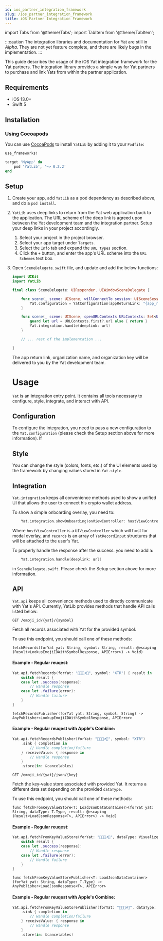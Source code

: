```yaml
---
id: ios_partner_integration_framework
slug: /ios_partner_integration_framework
title: iOS Partner Integration Framework
---
```


import Tabs from '@theme/Tabs';
import TabItem from '@theme/TabItem';

:::caution
The integration libraries and documentation for Yat are still in _Alpha_. They are not yet feature complete, and there are likely bugs in the implementation.
:::

This guide describes the usage of the iOS Yat integration framework for the Yat partners. The integration library
provides a simple way for Yat partners to purchase and link Yats from within the partner application.

## Requirements

- iOS 13.0+
- Swift 5

## Installation

### Using Cocoapods

You can use [CocoaPods](http://cocoapods.org/) to install `YatLib` by adding it to your `Podfile`:

```ruby
use_frameworks!

target 'MyApp' do
    pod 'YatLib', '~> 0.2.2'
end
```

## Setup

1. Create your app, add `YatLib` as a pod dependency as described above, and do a `pod install`.

2. `YatLib` uses deep links to return from the Yat web application back to the application. The URL scheme of the deep link is agreed upon between the Yat development team and the integration partner. Setup your deep links in your project accordingly.

    1. Select your project in the project browser.
    2. Select your app target under `Targets`.
    3. Select the `Info` tab and expand the `URL types` section.
    4. Click the `+` button, and enter the app's URL scheme into the `URL Schemes` text box.

3. Open `SceneDelegate.swift` file, and update and add the below functions:

    ```swift
    import UIKit
    import YatLib

    final class SceneDelegate: UIResponder, UIWindowSceneDelegate {

        func scene(_ scene: UIScene, willConnectTo session: UISceneSession, options connectionOptions: UIScene.ConnectionOptions) {
            Yat.configuration = YatConfiguration(appReturnLink: "{app_return_link}", organizationName: "{organization_name}", organizationKey: "{organization_key}")
	    }

        func scene(_ scene: UIScene, openURLContexts URLContexts: Set<UIOpenURLContext>) {
            guard let url = URLContexts.first?.url else { return }
            Yat.integration.handle(deeplink: url)
        }

        // ... rest of the implementation ...

    }
	```

    The app return link, organization name, and organization key will be delivered to you by the Yat development team.

    # Usage

    `Yat` is an integration entry point. It contains all tools necessary to configure, style, integrate, and interact with API.

    ## Configuration

    To configure the integration, you need to pass a new configuration to the `Yat.configuration` (please check the Setup section above for more information). If 

    ## Style

    You can change the style (colors, fonts, etc.) of the UI elements used by the framework by changing values stored in `Yat.style`.

    ## Integration

    `Yat.integration` keeps all convenience methods used to show a unified UI that allows the user to connect his crypto wallet address. 

    To show a simple onboarding overlay, you need to:
    ```swift
	    Yat.integration.showOnboarding(onViewController: hostViewController, records: records)
    ```
    Where `hostViewController` is a `UIViewController` which will host for modal overlay, and `records` is an array of `YatRecordInput` structures that will be attached to the user's Yat.

    To properly handle the response after the success. you need to add a:
    ```swift
	    Yat.integration.handle(deeplink: url)
    ```
    in `SceneDelagate.swift`. Please check the Setup section above for more information.

    ## API

    `Yat.api` keeps all convenience methods used to directly communicate with Yat's API. Currently, YatLib provides methods that handle API calls listed below:

    `GET /emoji_id/{yat}/{symbol}`

    Fetch all records associated with Yat for the provided symbol.

    To use this endpoint, you should call one of these methods:

    `fetchRecords(forYat yat: String, symbol: String, result: @escaping (Result<LookupEmojiIDWithSymbolResponse, APIError>) -> Void)`

    #### Example - Regular reuqest:
    ```swift
    Yat.api.fetchRecords(forYat: "👒🍥🍬♐🕌", symbol: "XTR") { result in
        switch result {
        case let .success(response):
            // Handle response
        case let .failure(error):
            // Handle failure
        }
    }
    ```

    `fetchRecordsPublisher(forYat yat: String, symbol: String) -> AnyPublisher<LookupEmojiIDWithSymbolResponse, APIError>`

    #### Example - Regular reuqest with Apple's Combine:
    ```swift       
    Yat.api.fetchRecordsPublisher(forYat: "👒🍥🍬♐🕌", symbol: "XTR")
        .sink { completion in
            // Handle completion/failure
        } receiveValue: { response in
            // Handle response
        }
        .store(in: &cancelables)
    ```

    `GET /emoji_id/{yat}/json/{key}`

    Fetch the key-value store associated with provided Yat. It returns a different data set depending on the provided `dataType`.

    To use this endpoint, you should call one of these methods:

    `func fetchFromKeyValueStore<T: LoadJsonDataContainer>(forYat yat: String, dataType: T.Type, result: @escaping (Result<LoadJsonResponse<T>, APIError>) -> Void)`

    #### Example - Regular reuqest:
    ```swift
    Yat.api.fetchFromKeyValueStore(forYat: "👒🍥🍬♐🕌", dataType: VisualizerFileLocations.self) { result in
        switch result {
        case let .success(response):
            // Handle response
        case let .failure(error):
            // Handle failure
        }
    }
    ```

    `func fetchFromKeyValueStorePublisher<T: LoadJsonDataContainer>(forYat yat: String, dataType: T.Type) -> AnyPublisher<LoadJsonResponse<T>, APIError>`

    #### Example - Regular reuqest with Apple's Combine:
    ```swift
    Yat.api.fetchFromKeyValueStorePublisher(forYat: "👒🍥🍬♐🕌", dataType: VisualizerFileLocations.self)
        .sink { completion in
            // Handle completion/failure
        } receiveValue: { response in
            // Handle response
        }
        .store(in: &cancelables)
    ```